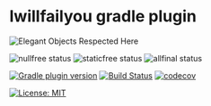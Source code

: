 # Iwillfailyou gradle plugin

![Elegant Objects Respected Here](https://www.elegantobjects.org/badge.svg)

![nullfree status](https://iwillfailyou.com/nullfree/iwillfailyou/java-plugin-gradle)
![staticfree status](https://iwillfailyou.com/staticfree/iwillfailyou/java-plugin-gradle)
![allfinal status](https://iwillfailyou.com/allfinal/iwillfailyou/java-plugin-gradle)

[![Gradle plugin version](https://img.shields.io/maven-metadata/v/https/plugins.gradle.org/m2/com/iwillfailyou/com.iwillfailyou.gradle.plugin/maven-metadata.xml.svg?label=gradle-plugin)](https://plugins.gradle.org/plugin/com.iwillfailyou)
[![Build Status](https://travis-ci.com/iwillfailyou/java-plugin-gradle.svg?branch=master)](https://travis-ci.com/iwillfailyou/java-plugin-gradle)
[![codecov](https://codecov.io/gh/iwillfailyou/java-plugin-gradle/branch/master/graph/badge.svg)](https://codecov.io/gh/iwillfailyou/java-plugin-gradle)

[![License: MIT](https://img.shields.io/badge/License-MIT-yellow.svg)](https://github.com/iwillfailyou/java-plugin-gradle/blob/master/LICENSE)

